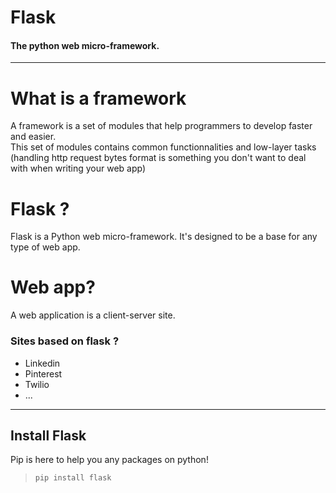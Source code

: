 # Flask
#### The python web micro-framework.

****
# What is a framework

A framework is a set of modules that help programmers to develop faster and easier. <br>
This set of modules contains common functionnalities and low-layer tasks (handling http request bytes format is something you don't want to deal with when writing your web app) 

# Flask ?

Flask is a Python web micro-framework. It's designed to be a base for any type of web app.

# Web app?

A web application is a client-server site.

### Sites based on flask ?
-  Linkedin
-  Pinterest
-  Twilio
-  ...

***
## Install Flask

Pip is here to help you any packages on python!
> `pip install flask`
